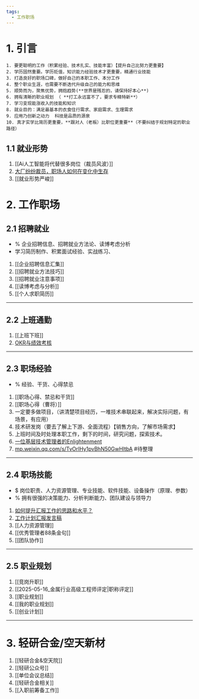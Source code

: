 ```yaml
---
tags:
  - 工作职场
---
```

# 1. 引言 
```ad-cite
1. 要更聪明的工作（积累经验、技术扎实、技能丰富）【提升自己比努力更重要】
2. 学历固然重要。学历贬值，知识能力经验技术才更重要，精通行业技能
3. 打造良好的职场口碑，做好自己的本职工作、本分工作
4. 整个职业生涯，也需要不断迭代升级自己的能力和思维
5. 顺势而为，聚焦优势，拥抱趋势(**世界是残忍的，请保持好本心**)
6. 拥有清晰的职业规划 （ **打工永远富不了，要求专精特新**）
7. 学习变现能涨收入的技能和知识
8. 就业目的：满足最基本的衣食住行需求、家庭需求、生理需求
9. 应用乃创新之动力  科技是品质的源泉
10. 真才实学比简历更重要，**跟对人（老板）比职位更重要**（不要纠结于规划特定的职业路径）
```
## 1.1 就业形势 
1.  [[Ai人工智能将代替很多岗位（裁员风波）]]
2. [大厂纷纷裁员，职场人如何在变化中生存](https://mp.weixin.qq.com/s/dpte9ToWjkpiNwWuVhvq4Q)
3. [[就业形势严峻]]
# 2. 工作职场 
## 2.1 招聘就业 
- % 企业招聘信息、招聘就业方法论、读博考虑分析 
- 学习简历制作、积累面试经验、实战练习、
1. [[企业招聘信息汇集]]
2. [[招聘就业方法技巧]]
3. [[招聘就业注意事项]]
4. [[读博考虑与分析]]
5. [[个人求职简历]]
----
## 2.2 上班通勤 
1. [[上班下班]]
2. [OKR与绩效考核](https://mp.weixin.qq.com/s/pV1mtTmODsrBER4IIl7p6g)
---
## 2.3 职场经验 
- % 经验、干货、心得禁忌
1. [[职场心得、禁忌和干货]]
2. [[职场心得（曹将）]]
3. 一定要多做项目，（讲清楚项目经历，一堆技术串联起来，解决实际问题，有场景，有应用）
4. 技术研发岗（要去了解上下游、全面流程）【销售方向，了解市场需求】
5. 上班时间及时处理本职工作，剩下的时间，研究问题，探索技术。
6. [一位基层技术管理者的Enlightenment](https://mp.weixin.qq.com/s/nbNneZdplp2w6KKBC6kkyw)
7. [mp.weixin.qq.com/s/TvOrlHy1pvBhN50GwHltbA](https://mp.weixin.qq.com/s/TvOrlHy1pvBhN50GwHltbA) #待整理
---
## 2.4 职场技能 
- $ 岗位职责、人力资源管理、专业技能、软件技能、设备操作（原理、参数）
- % 拥有很强的决策能力、分析判断能力、团队建设与领导力
1. [如何提升汇报工作的思路和水平？](https://mp.weixin.qq.com/s/MlNM20H9rzbzLi9PWS-l6A) 
2.  [工作计划汇报发言稿](https://mp.weixin.qq.com/s/ecVhrGqngPv73Yh1OMyaCg)
3. [[人力资源管理]]
4. [[优秀管理者88条金句]]
5. [[团队协作]]
---
## 2.5 职业规划 
1. [[竞岗升职]]  
2. [[2025-05-16_金属行业高级工程师评定|职称评定]]
3. [[职业规划]]
4. [[我的职业规划]]
5. [[创业计划]]
---
# 3. 轻研合金/空天新材 
1. [[轻研合金&空天院]]
2. [[轻研公众号]]
3. [[单位会议总结]]
4. [[轻研合金相关]]
5. [[入职前筹备工作]]
